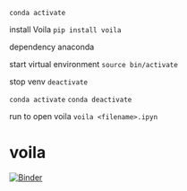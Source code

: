 `conda activate`

install Voila
 `pip install voila`


dependency anaconda
 <!-- Start instructions -->
start virtual environment
`source bin/activate`

stop venv
`deactivate`

<!-- activate conda environment  -->
`conda activate`
`conda deactivate`

run to open voila
`voila <filename>.ipyn`
# voila

[![Binder](https://mybinder.org/badge_logo.svg)](https://mybinder.org/v2/gh/Eric-Cortez/voila/main?labpath=Main%20Dash.ipynb)
